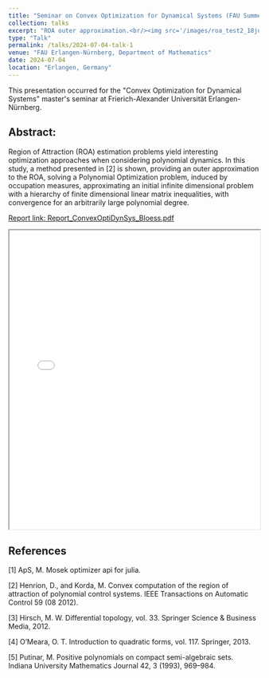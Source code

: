 ```yaml
---
title: "Seminar on Convex Optimization for Dynamical Systems (FAU Summer Semester 2024)"
collection: talks
excerpt: "ROA outer approximation.<br/><img src='/images/roa_test2_18jul24.png'>"
type: "Talk"
permalink: /talks/2024-07-04-talk-1
venue: "FAU Erlangen-Nürnberg, Department of Mathematics"
date: 2024-07-04
location: "Erlangen, Germany"
---
```


This presentation occurred for the "Convex Optimization for Dynamical Systems" master's seminar at Frierich-Alexander Universität Erlangen-Nürnberg.

## Abstract: 
Region of Attraction (ROA) estimation problems yield interesting optimization approaches when considering polynomial dynamics. In this study, a method presented in [2] is shown, providing an outer approximation to the ROA, solving a Polynomial Optimization problem, induced by occupation measures, approximating an initial infinite dimensional problem with a hierarchy of finite dimensional linear matrix inequalities, with convergence for an arbitrarily large polynomial degree.

[Report link: Report_ConvexOptiDynSys_Bloess.pdf](https://github.com/pedroblossbraga/pedroblossbraga.github.io/blob/master/files/Report_ConvexOptiDynSys_Bloess.pdf)

<iframe src="../files/Report_ConvexOptiDynSys_Bloess.pdf" width="100%" height="600px">
This browser does not support PDFs. Please download the PDF to view it: 
<a href="../files/Report_ConvexOptiDynSys_Bloess.pdf">Download PDF</a>.
</iframe>



## References
[1] ApS, M. Mosek optimizer api for julia.

[2] Henrion, D., and Korda, M. Convex computation of the region of attraction of polynomial control systems. IEEE
Transactions on Automatic Control 59 (08 2012).

[3] Hirsch, M. W. Differential topology, vol. 33. Springer Science & Business Media, 2012.

[4] O’Meara, O. T. Introduction to quadratic forms, vol. 117. Springer, 2013.

[5] Putinar, M. Positive polynomials on compact semi-algebraic sets. Indiana University Mathematics Journal 42, 3 (1993),
969–984.

